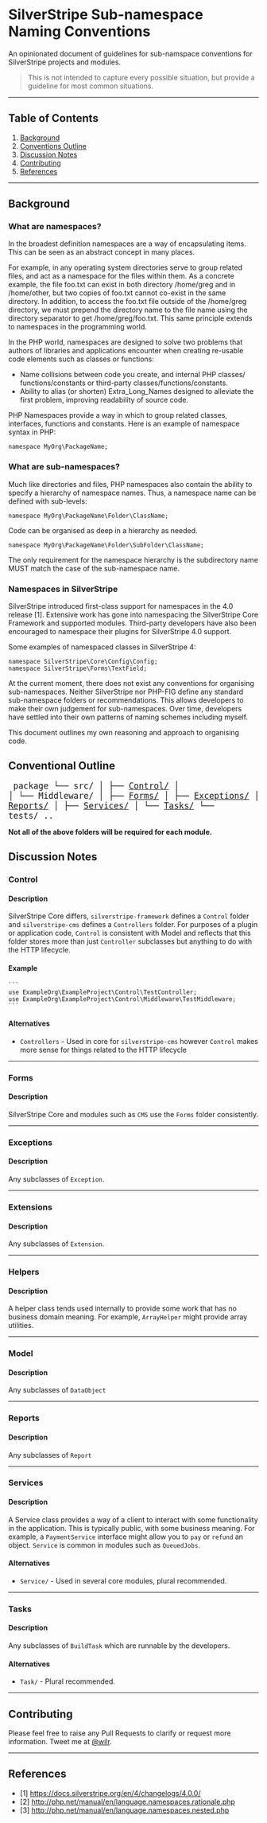 # SilverStripe Sub-namespace Naming Conventions

An opinionated document of guidelines for sub-namspace conventions for SilverStripe projects and modules. 

> This is not intended to capture every possible situation, but provide a guideline for most common situations.

---

## Table of Contents

1. [Background](#background)
1. [Conventions Outline](#outline)
1. [Discussion Notes](#notes)
1. [Contributing](#contributing)
1. [References](#references)

---

## <a name="background"></a> Background

### What are namespaces?

In the broadest definition namespaces are a way of encapsulating items. This can be seen as an abstract concept in many places. 

For example, in any operating system directories serve to group related files, and act as a namespace for the files within them. As a concrete example, the file foo.txt can exist in both directory /home/greg and in /home/other, but two copies of foo.txt cannot co-exist in the same directory. In addition, to access the foo.txt file outside of the /home/greg directory, we must prepend the directory name to the file name using the directory separator to get /home/greg/foo.txt. This same principle extends to namespaces in the programming world.

In the PHP world, namespaces are designed to solve two problems that authors of libraries and applications encounter when creating re-usable code elements such as classes or functions:

 * Name collisions between code you create, and internal PHP classes/ functions/constants or third-party classes/functions/constants.
 * Ability to alias (or shorten) Extra_Long_Names designed to alleviate the  first problem, improving readability of source code.

PHP Namespaces provide a way in which to group related classes, interfaces, functions and constants. Here is an example of namespace syntax in PHP:

	namespace MyOrg\PackageName; 

### What are sub-namespaces?

Much like directories and files, PHP namespaces also contain the ability to specify a hierarchy of namespace names. Thus, a namespace name can be defined with sub-levels:

	namespace MyOrg\PackageName\Folder\ClassName;

Code can be organised as deep in a hierarchy as needed.

	namespace MyOrg\PackageName\Folder\SubFolder\ClassName;

The only requirement for the namespace hierarchy is the subdirectory name MUST match the case of the sub-namespace name.

### Namespaces in SilverStripe

SilverStripe introduced first-class support for namespaces in the 4.0 release [1]. Extensive work has gone into namespacing the SilverStripe Core Framework and supported modules. Third-party developers have also been encouraged to namespace their plugins for SilverStripe 4.0 support.

Some examples of namespaced classes in SilverStripe 4:

	namespace SilverStripe\Core\Config\Config;
	namespace SilverStripe\Forms\TextField;

At the current moment, there does not exist any conventions for organising sub-namespaces. Neither SilverStripe nor PHP-FIG define any standard sub-namespace folders or recommendations. This allows developers to make their own judgement for sub-namespaces. Over time, developers have settled into their own patterns of naming schemes including myself. 

This document outlines my own reasoning and approach to organising code.

## <a name="outline"></a> Conventional Outline

<big><pre>
package
└── src/
│	├── [Control/](#d-control)
│	│	└── Middleware/
│	├──	[Forms/](#d-forms)
│	├──	[Exceptions/](#d-extensions)
│	├──	[Extensions/](#d-extensions)
│	├──	[Helpers/](#d-helpers)
│	├──	[Model/](#d-model)
│	├──	[Reports/](#d-reports)
│	├──	[Services/](#d-services)
│	└──	[Tasks/](#d-tasks)
└── tests/
		..
</pre></big>

**Not all of the above folders will be required for each module.**

## <a name="notes"></a> Discussion Notes

### <a name="d-control"></a> Control
	
#### Description

SilverStripe Core differs, `silverstripe-framework` defines a `Control` folder and `silverstripe-cms` defines a `Controllers` folder. For purposes of a plugin or application code, `Control` is consistent with Model and reflects that this folder stores more than just `Controller` subclasses but anything to do with the HTTP lifecycle.

#### Example

	```
	use ExampleOrg\ExampleProject\Control\TestController;
	use ExampleOrg\ExampleProject\Control\Middleware\TestMiddleware;
	```

#### Alternatives
	
* `Controllers` - Used in core for `silverstripe-cms` however `Control` makes more sense for things related to the HTTP lifecycle

---

### <a name="d-forms"></a> Forms

#### Description

SilverStripe Core and modules such as `CMS` use the `Forms` folder consistently.

---

### <a name="d-exceptions"></a> Exceptions

#### Description

Any subclasses of `Exception`.

---

### <a name="d-exceptions"></a> Extensions

#### Description

Any subclasses of `Extension`.

---

### <a name="d-helpers"></a> Helpers

#### Description

A helper class tends used internally to provide some work that has no business domain meaning. For example, `ArrayHelper` might provide array utilities.

---

### <a name="d-model"></a> Model

#### Description

Any subclasses of `DataObject`

---

### <a name="d-reports"></a> Reports

#### Description

Any subclasses of `Report`

---

### <a name="d-services"></a> Services

#### Description

A Service class provides a way of a client to interact with some functionality in the application. This is typically public, with some business meaning. For example, a `PaymentService` interface might allow you to `pay` or `refund` an object. `Service` is common in modules such as `QueuedJobs`.
	
#### Alternatives

* `Service/` - Used in several core modules, plural recommended.

---

### <a name="d-tasks"></a> Tasks

#### Description

Any subclasses of `BuildTask` which are runnable by the developers.

#### Alternatives

* `Task/` - Plural recommended.

---

## <a name="contributing"></a>Contributing

Please feel free to raise any Pull Requests to clarify or request more information. Tweet me at [@wilr](https://www.twitter.com/wilr).

---

## <a name="references"></a> References

* [1] https://docs.silverstripe.org/en/4/changelogs/4.0.0/
* [2] http://php.net/manual/en/language.namespaces.rationale.php
* [3] http://php.net/manual/en/language.namespaces.nested.php
